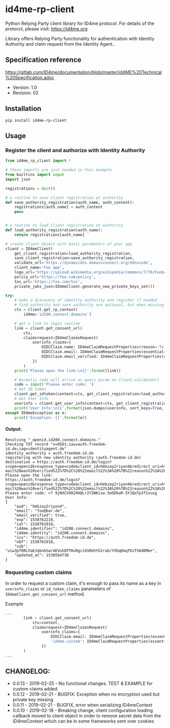 # id4me-rp-client
Python Relying Party client library for ID4me protocol.
For details of the protocol, please visit: https://id4me.org

Library offers Relying Party functionality for authentication with Identity Authority and claim request from the Identity Agent..

## Specification reference
https://gitlab.com/ID4me/documentation/blob/master/id4ME%20Technical%20Specification.adoc
- Version: 1.0
- Revision: 02

## Installation
```shell
pip install id4me-rp-client
```

## Usage

### Register the client and authorize with Identity Authority

```python
from id4me_rp_client import *

# these imports are just needed in this example
from builtins import input
import json

registrations = dict()

# a routine to save client registration at authority
def save_authority_registration(auth_name, auth_content):
    registrations[auth_name] = auth_content
    pass


# a routine to load client registration at authority
def load_authority_registration(auth_name):
    return registrations[auth_name]

# create client object with basic parameters of your app
client = ID4meClient(
    get_client_registration=load_authority_registration,
    save_client_registration=save_authority_registration,
    validate_url='https://dynamicdns.domainconnect.org/ddnscode',
    client_name='Foo app',
    logo_url='https://upload.wikimedia.org/wikipedia/commons/7/76/Foobar2000_logo_2014.png',
    policy_url='https://foo.com/policy',
    tos_url='https://foo.com/tos',
    private_jwks_json=ID4meClient.generate_new_private_keys_set())

try:
    # make a discovery of identity authority and register if needed
    # find_authority and save_authority are optional, but when missing client will be registered each time anew
    ctx = client.get_rp_context(
        id4me='id200.connect.domains')    

    # get a link to login routine
    link = client.get_consent_url(
        ctx,
        claimsrequest=ID4meClaimsRequest(
            userinfo_claims={
                OIDCClaim.name: ID4meClaimRequestProperties(reason='To call you by name'),
                OIDCClaim.email: ID4meClaimRequestProperties(essential=True, reason='To be able to contact you'),
                OIDCClaim.email_verified: ID4meClaimRequestProperties(reason='To know if your E-mail was verified'),
            })
        )
    print('Please open the link:\n{}'.format(link))

    # Normally code will arrive as query param on client.validateUrl
    code = input('Please enter code: ')
    # Get ID token
    client.get_idtoken(context=ctx, get_client_registration=load_authority_registration, code=code)
    # Get User Info
    userinfo = client.get_user_info(context=ctx, get_client_registration=load_authority_registration)
    print('User Info:\n{}'.format(json.dumps(userinfo, sort_keys=True, indent=4)))    
except ID4meException as e:
    print('Exception: {}'.format(e))

```

#### Output:
```text
Resolving "_openid.id200.connect.domains."
Checking TXT record "v=OID1;iau=auth.freedom-id.de;iag=identityagent.de"
identity_authority = auth.freedom-id.de
registering with new identity authority (auth.freedom-id.de)
destination = https://auth.freedom-id.de/login?scope=openid&response_type=code&client_id=hmkzay2riyon4&redirect_uri=https%3A//foo.com/validate&login_hint=id200.connect.domains&state=&claims=%7B%22userinfo%22%3A%20%7B%22email_verified%22%3A%20%7B%22reason%22%3A%20%22To%20know%20if%20your%20E-mail%20was%20verified%22%7D%2C%20%22email%22%3A%20%7B%22reason%22%3A%20%22To%20be%20able%20to%20contact%20you%22%2C%20%22essential%22%3A%20true%7D%2C%20%22name%22%3A%20%7B%22reason%22%3A%20%22To%20call%20you%20by%20name%22%7D%7D%7D
Please open the link:
https://auth.freedom-id.de/login?scope=openid&response_type=code&client_id=hmkzay2riyon4&redirect_uri=https%3A//foo.com/validate&login_hint=id200.connect.domains&state=&claims=%7B%22userinfo%22%3A%20%7B%22email_verified%22%3A%20%7B%22reason%22%3A%20%22To%20know%20if%20your%20E-mail%20was%20verified%22%7D%2C%20%22email%22%3A%20%7B%22reason%22%3A%20%22To%20be%20able%20to%20contact%20you%22%2C%20%22essential%22%3A%20true%7D%2C%20%22name%22%3A%20%7B%22reason%22%3A%20%22To%20call%20you%20by%20name%22%7D%7D%7D
Please enter code: >? 9jNXCX9OZ4HQLr2YZWKisw.5mSDkoR-5YJQoTp3f1vuxg
User Info:
{
    "aud": "hmkzay2riyon4", 
    "email": "foo@bar.de", 
    "email_verified": true, 
    "exp": 1538762218, 
    "iat": 1538761918, 
    "id4me.identifier": "id200.connect.domains", 
    "id4me.identity": "id200.connect.domains", 
    "iss": "https://auth.freedom-id.de", 
    "nbf": 1538761918, 
    "sub": "uiw3pTRRLVaKJqbnbSwr4EVuhEPTHvRgci91RbhYU2rab/YVDqDmqTKzTVAdDMm+", 
    "updated_at": 1538564738
}
```

### Requesting custom claims

In order to request a custom claim, it's enough to pass its name as a key in `userinfo_claims` or `id_token_claims`
parameters of `ID4meClient.get_consent_url` method.

Example
```python
...
        link = client.get_consent_url(
            ctx=context, 
            claimsrequest=ID4meClaimsRequest(
                userinfo_claims={
                    OIDCClaim.email: ID4meClaimRequestProperties(essential=True, reason='Test other confusing reason'),
                    'id4me.custom': ID4meClaimRequestProperties(essential=True, reason='Custom claim reason')
                })
        )
...
```

## CHANGELOG:
- 0.0.13 - 2019-02-25 - No functional changes. TEST & EXAMPLE for custom claims added
- 0.0.12 - 2019-02-21 - BUGFIX: Exception when no encryption used but private key missing
- 0.0.11 - 2019-02-21 - BUGFIX, error when serializing ID4meContext
- 0.0.10 - 2019-02-18 - Breaking change, client configuration loading callback moved to client object in order to remove secret data from the ID4meContext which can be in some frameworks sent over cookies
